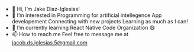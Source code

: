 - 👋 Hi, I’m Jake Diaz-Iglesias!
- 👀 I’m interested in 
    Programming for artificial intellegence
    App developement
    Connecting with new projects
    Learning as much as I can!
- 🌱 I’m currently learning 
    React Native
    Code Organization 😅
- 📫 How to reach me 
    Feel free to message me at jacob.ds.iglesias.5@gmail.com

<!---
lolkat247/lolkat247 is a ✨ special ✨ repository because its `README.md` (this file) appears on your GitHub profile.
You can click the Preview link to take a look at your changes.
--->
